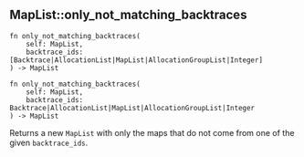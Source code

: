 ## MapList::only_not_matching_backtraces

```rhai
fn only_not_matching_backtraces(
    self: MapList,
    backtrace_ids: [Backtrace|AllocationList|MapList|AllocationGroupList|Integer]
) -> MapList
```

```rhai
fn only_not_matching_backtraces(
    self: MapList,
    backtrace_ids: Backtrace|AllocationList|MapList|AllocationGroupList|Integer
) -> MapList
```

Returns a new `MapList` with only the maps that do not come from one of the given `backtrace_ids`.
